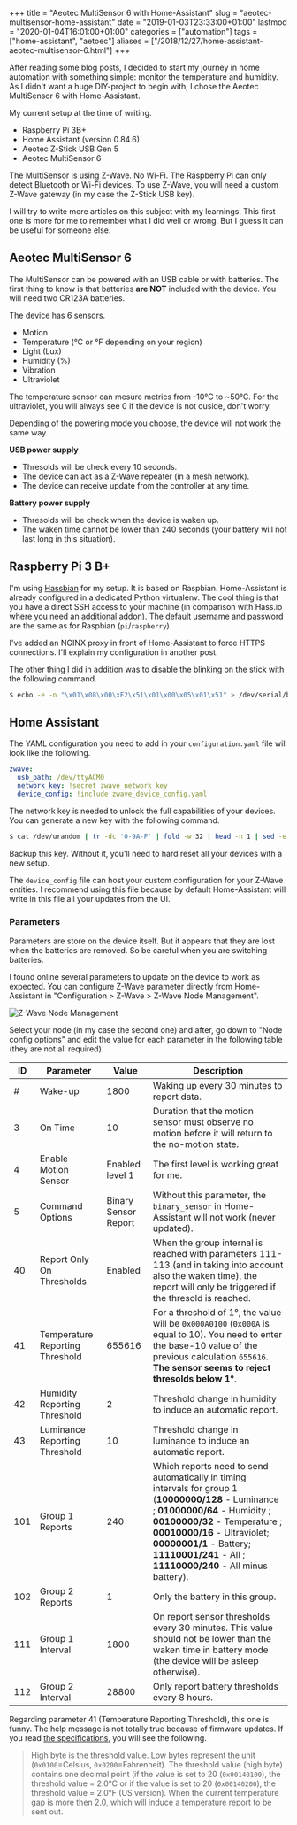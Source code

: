 +++
title = "Aeotec MultiSensor 6 with Home-Assistant"
slug = "aeotec-multisensor-home-assistant"
date = "2019-01-03T23:33:00+01:00"
lastmod = "2020-01-04T16:01:00+01:00"
categories = ["automation"]
tags = ["home-assistant", "aetoec"]
aliases = ["/2018/12/27/home-assistant-aeotec-multisensor-6.html"]
+++

After reading some blog posts, I decided to start my journey in home automation with something simple: monitor the temperature and humidity. As I didn't want a huge DIY-project to begin with, I chose the Aeotec MultiSensor 6 with Home-Assistant.

My current setup at the time of writing.

- Raspberry Pi 3B+
- Home Assistant (version 0.84.6)
- Aeotec Z-Stick USB Gen 5
- Aeotec MultiSensor 6

The MultiSensor is using Z-Wave. No Wi-Fi. The Raspberry Pi can only detect Bluetooth or Wi-Fi devices. To use Z-Wave, you will need a custom Z-Wave gateway (in my case the Z-Stick USB key).

I will try to write more articles on this subject with my learnings. This first one is more for me to remember what I did well or wrong. But I guess it can be useful for someone else.

## Aeotec MultiSensor 6

The MultiSensor can be powered with an USB cable or with batteries. The first thing to know is that batteries **are NOT** included with the device. You will need two CR123A batteries.

The device has 6 sensors.

- Motion
- Temperature (°C or °F depending on your region)
- Light (Lux)
- Humidity (%)
- Vibration
- Ultraviolet

The temperature sensor can mesure metrics from -10°C to ~50°C. For the ultraviolet, you will always see 0 if the device is not ouside, don't worry.

Depending of the powering mode you choose, the device will not work the same way.

**USB power supply**

- Thresolds will be check every 10 seconds.
- The device can act as a Z-Wave repeater (in a mesh network).
- The device can receive update from the controller at any time.

**Battery power supply**

- Thresolds will be check when the device is waken up.
- The waken time cannot be lower than 240 seconds (your battery will not last long in this situation).

## Raspberry Pi 3 B+

I'm using [Hassbian](https://www.home-assistant.io/docs/installation/hassbian/installation/) for my setup. It is based on Raspbian. Home-Assistant is already configured in a dedicated Python virtualenv. The cool thing  is that you have a direct SSH access to your machine (in comparison with Hass.io where you need an [additional addon](https://www.home-assistant.io/addons/ssh/)). The default username and password are the same as for Raspbian (`pi`/`raspberry`).

I've added an NGINX proxy in front of Home-Assistant to force HTTPS connections. I'll explain my configuration in another post.

The other thing I did in addition was to disable the blinking on the stick with the following command.

```bash
$ echo -e -n "\x01\x08\x00\xF2\x51\x01\x00\x05\x01\x51" > /dev/serial/by-id/usb-0658_0200-if00
```

## Home Assistant

The YAML configuration you need to add in your `configuration.yaml` file will look like the following.

```yaml
zwave:
  usb_path: /dev/ttyACM0
  network_key: !secret zwave_network_key
  device_config: !include zwave_device_config.yaml
```

The network key is needed to unlock the full capabilities of your devices. You can generate a new key with the following command.

```bash
$ cat /dev/urandom | tr -dc '0-9A-F' | fold -w 32 | head -n 1 | sed -e 's/\(..\)/0x\1, /g' -e 's/, $//'
```

Backup this key. Without it, you'll need to hard reset all your devices with a new setup.

The `device_config` file can host your custom configuration for your Z-Wave entities. I recommend using this file because by default Home-Assistant will write in this file all your updates from the UI.

### Parameters

Parameters are store on the device itself. But it appears that they are lost when the batteries are removed. So be careful when you are switching batteries.

I found online several parameters to update on the device to work as expected. You can configure Z-Wave parameter directly from Home-Assistant in "Configuration > Z-Wave > Z-Wave Node Management".

![Z-Wave Node Management](/images/home-assistant/zwave-node-management.png)

Select your node (in my case the second one) and after, go down to "Node config options" and edit the value for each parameter in the following table (they are not all required).

| ID | Parameter | Value | Description |
|----|-----------|-------|-------------|
| # | Wake-up | 1800 | Waking up every 30 minutes to report data. |
| 3 | On Time | 10 | Duration that the motion sensor must observe no motion before it will return to the no-motion state. |
| 4 | Enable Motion Sensor | Enabled level 1 | The first level is working great for me. |
| 5 | Command Options | Binary Sensor Report | Without this parameter, the `binary_sensor` in Home-Assistant will not work (never updated). |
| 40 | Report Only On Thresholds | Enabled | When the group internal is reached with parameters 111-113 (and in taking into account also the waken time), the report will only be triggered if the thresold is reached. |
| 41 | Temperature Reporting Threshold | 655616 | For a threshold of 1°, the value will be `0x000A0100` (`0x000A` is equal to 10). You need to enter the base-10 value of the previous calculation `655616`. **The sensor seems to reject thresolds below 1°**. |
| 42 | Humidity Reporting Threshold | 2 | Threshold change in humidity to induce an automatic report. |
| 43 | Luminance Reporting Threshold | 10 | Threshold change in luminance to induce an automatic report. |
| 101 | Group 1 Reports | 240 | Which reports need to send automatically in timing intervals for group 1 (**10000000/128** - Luminance ; **01000000/64** - Humidity ; **00100000/32** - Temperature ; **00010000/16** - Ultraviolet; **00000001/1** - Battery; **11110001/241** - All ; **11110000/240** - All minus battery). |
| 102 | Group 2 Reports | 1 | Only the battery in this group. |
| 111 | Group 1 Interval | 1800 | On report sensor thresholds every 30 minutes. This value should not be lower than the waken time in battery mode (the device will be asleep otherwise). |
| 112 | Group 2 Interval | 28800 | Only report battery thresholds every 8 hours. |

Regarding parameter 41 (Temperature Reporting Threshold), this one is funny. The help message is not totally true because of firmware updates. If you read [the specifications](/data/aeotec-multisensor6-specs.pdf), you will see the following.

> High byte is the threshold value. Low bytes represent the unit (`0x0100`=Celsius, `0x0200`=Fahrenheit). The threshold value (high byte) contains one decimal point (if the value is set to 20 (`0x00140100`), the threshold value = 2.0°C or if the value is set to 20 (`0x00140200`), the threshold value = 2.0°F (US version). When the current temperature gap is more then 2.0, which will induce a temperature report to be sent out.
